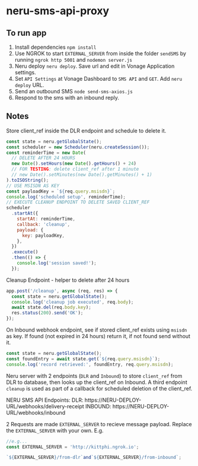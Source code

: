 # neru-sms-api-proxy

## To run app

1. Install dependencies `npm install`
2. Use NGROK to start `EXTERNAL_SERVER` from inside the folder `sendSMS` by running `ngrok http 5001` and `nodemon server.js`
3. Neru deploy `neru deploy`. Save url and edit in Vonage Application settings.
4. Set `API Settings` at Vonage Dashboard to `SMS API` and `GET`. Add `neru deploy` URL.
5. Send an outbound SMS `node send-sms-axios.js`
6. Respond to the sms with an inbound reply.

## Notes

Store client_ref inside the DLR endpoint and schedule to delete it.

```js
const state = neru.getGlobalState();
const scheduler = new Scheduler(neru.createSession());
const reminderTime = new Date(
  // DELETE AFTER 24 HOURS
  new Date().setHours(new Date().getHours() + 24)
  // FOR TESTING: delete client_ref after 1 minute
  // new Date().setMinutes(new Date().getMinutes() + 1)
).toISOString();
// USE MSISDN AS KEY
const payloadKey = `${req.query.msisdn}`;
console.log('scheduled setup', reminderTime);
// EXECUTE CLEANUP ENDPOINT TO DELETE SAVED CLIENT_REF
scheduler
  .startAt({
    startAt: reminderTime,
    callback: 'cleanup',
    payload: {
      key: payloadKey,
    },
  })
  .execute()
  .then(() => {
    console.log('session saved!');
  });
```

Cleanup Endpoint - helper to delete after 24 hours

```js
app.post('/cleanup', async (req, res) => {
  const state = neru.getGlobalState();
  console.log('cleanup job executed', req.body);
  await state.del(req.body.key);
  res.status(200).send('OK');
});
```

On Inbound webhook endpoint, see if stored client_ref exists using `msisdn` as key.
If found (not expired in 24 hours) return it, if not found send without it.

```js
const state = neru.getGlobalState();
const foundEntry = await state.get(`${req.query.msisdn}`);
console.log('record retrieved:', foundEntry, req.query.msisdn);
```

Neru server with 2 endpoints (`DLR` and `Inbound`) to store `client_ref` from DLR to database, then looks up the client_ref on Inbound.
A third endpoint `cleanup` is used as part of a callback for scheduled deletion of the client_ref.

NERU SMS API Endpoints:
DLR:
https://NERU-DEPLOY-URL/webhooks/delivery-receipt
INBOUND:
https://NERU-DEPLOY-URL/webhooks/inbound

2 Requests are made `EXTERNAL_SERVER` to recieve message payload. Replace the `EXTERNAL_SERVER` with your own. E.g.

```js
//e.g...
const EXTERNAL_SERVER = 'http://kittphi.ngrok.io';

`${EXTERNAL_SERVER}/from-dlr`and`${EXTERNAL_SERVER}/from-inbound`;
```
